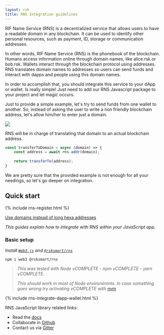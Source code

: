 ```yaml
---
layout: rsk
title: RNS Integration guidelines
---
```


RIF Name Service (RNS) is a decentralized service that allows users to have a readable domain in any blockchain. It can be used to identify other personal resources, such as payment, ID, storage or communication addresses.

In other words, RIF Name Service (RNS) is the phonebook of the blockchain. Humans access information online through domain names, like alice.rsk or bob.rsk. Wallets interact through the blockchain protocol using addresses. RNS translates domain names to addresses so users can send funds and interact with dapps and people using this domain names.

In order to accomplish that, you should integrate this service to your dApp or wallet. Is really simple! Just need to add our RNS Javascript package to your project and let magic occurs.

Just to provide a simple example, let's try to send funds from one wallet to another. So, instead of asking the user to write a non friendly blockchain address, let's allow him/her to enter just a domain.

![](https://i.imgur.com/eO4FG1s.png)

RNS will be in charge of translating that domain to an actual blockchain address.

```javascript
const transferToDomain = async (domain) => {
    const address = await rns.addr(domain);
    
    return transferTo(address);
}
```

We are pretty sure that the provided example is not enough for all your needings, so let's go deeper on integration.

## Quick start

{% include rns-register.html %}

<div class="container the-stack">
  <div class="row has-unique-col rif_blue_text">
    <div class="col">
      <a href="integrate-addr-resolution">Use domains instead of long hexa addresses</a>
    </div>
  </div>
</div>

_This guides explain how to integrate with RNS within your JavaScript app._

### Basic setup

_Install [`Web3.js`](https://www.npmjs.com/package/web3) and [`@rsksmart/rns`](https://www.npmjs.com/package/@rsksmart/rns)_

```
npm i web3 @rsksmart/rns
```

> _This was tested with Node vCOMPLETE - npm vCOMPLETE - yarn vCOMPLETE._
>
> _This should work in most of Node environemnts. In case something goes wrong try activating vCOMPLETE with [nvm](https://github.com/nvm-sh/nvm)_

<div class="container the-stack">
  {% include rns-integrate-dapp-wallet.html %}
</div>

RNS JavaScript library related links:
- Read the [docs](https://developers.rsk.co/rif/rns/libs/javascript)
- Collaborate in [Github](https://github.com/rnsdomains/rns-js)
- Contact us via [Gitter](https://gitter.im/rsksmart/rif-name-service)
